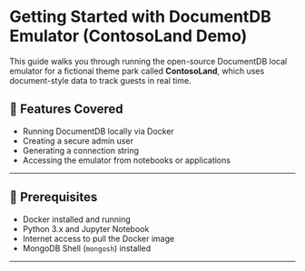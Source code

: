 # Getting Started with DocumentDB Emulator (ContosoLand Demo)

This guide walks you through running the open-source DocumentDB local emulator for a fictional theme park called **ContosoLand**, which uses document-style data to track guests in real time.

## 🚀 Features Covered

- Running DocumentDB locally via Docker
- Creating a secure admin user
- Generating a connection string
- Accessing the emulator from notebooks or applications

---

## 🧰 Prerequisites

- Docker installed and running
- Python 3.x and Jupyter Notebook
- Internet access to pull the Docker image
- MongoDB Shell (`mongosh`) installed

---
